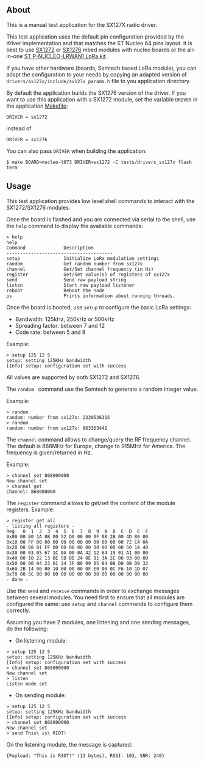 ## About

This is a manual test application for the SX127X radio driver.

This test application uses the default pin configuration provided by the
driver implementation and that matches the ST Nucleo 64 pins layout.
It is best to use [SX1272](https://developer.mbed.org/components/SX1272MB2xAS/)
or [SX1276](https://developer.mbed.org/components/SX1276MB1xAS/) mbed modules
with nucleo boards or the all-in-one
[ST P-NUCLEO-LRWAN1 LoRa kit](http://www.st.com/en/evaluation-tools/p-nucleo-lrwan1.html).

If you have other hardware (boards, Semtech based LoRa module), you can adapt
the configuration to your needs by copying an adapted version of
`drivers/sx127x/include/sx127x_params.h` file to you application directory.

By default the application builds the SX1276 version of the driver. If you
want to use this application with a SX1272 module, set the variable `DRIVER` in
the application [Makefile](Makefile):
```
DRIVER = sx1272
```
instead of
```
DRIVER = sx1276
```
You can also pass `DRIVER` when building the application:
```
$ make BOARD=nucleo-l073 DRIVER=sx1272 -C tests/drivers_sx127x flash term
```

## Usage

This test application provides low level shell commands to interact with the
SX1272/SX1276 modules.

Once the board is flashed and you are connected via serial to the shell, use the `help`
command to display the available commands:
```
> help
help
Command              Description
---------------------------------------
setup                Initialize LoRa modulation settings
random               Get random number from sx127x
channel              Get/Set channel frequency (in Hz)
register             Get/Set value(s) of registers of sx127x
send                 Send raw payload string
listen               Start raw payload listener
reboot               Reboot the node
ps                   Prints information about running threads.
```

Once the board is booted, use `setup` to configure the basic LoRa settings:
* Bandwidth: 125kHz, 250kHz or 500kHz
* Spreading factor: between 7 and 12
* Code rate: between 5 and 8

Example:
```
> setup 125 12 5
setup: setting 125KHz bandwidth
[Info] setup: configuration set with success
```

All values are supported by both SX1272 and SX1276.

The `random ` command use the Semtech to generate a random integer value.

Example:
```
> random
random: number from sx127x: 2339536315
> random
random: number from sx127x: 863363442
```

The `channel` command allows to change/query the RF frequency channel.
The default is 868MHz for Europe, change to 915MHz for America. The frequency
is given/returned in Hz.

Example:
```
> channel set 868000000
New channel set
> channel get
Channel: 868000000
```

The `register` command allows to get/set the content of the module registers.
Example:
```
> register get all
- listing all registers -
Reg   0  1  2  3  4  5  6  7  8  9  A  B  C  D  E  F
0x00 00 80 1A 0B 00 52 D9 00 00 0F 08 2B 00 4D 80 00
0x10 00 FF 00 00 00 00 00 00 00 00 00 00 00 72 C4 0A
0x20 00 08 01 FF 00 00 08 00 00 00 00 00 00 50 14 40
0x30 00 03 05 67 1C 0A 00 0A 42 12 64 19 01 A1 00 00
0x40 00 10 22 13 0E 5B DB 24 0E 81 3A 2E 00 03 00 00
0x50 00 00 04 23 01 24 3F B0 09 05 84 0B D0 0B D0 32
0x60 2B 14 00 00 10 00 00 00 0F E0 00 0C F6 10 1D 07
0x70 00 5C 00 00 00 00 00 00 00 00 00 00 00 00 00 00
- done -
```

Use the `send` and `receive` commands in order to exchange messages between several modules.
You need first to ensure that all modules are configured the same: use `setup` and
`channel` commands to configure them correctly.

Assuming you have 2 modules, one listening and one sending messages, do the following:
* On listening module:
```
> setup 125 12 5
setup: setting 125KHz bandwidth
[Info] setup: configuration set with success
> channel set 868000000
New channel set
> listen
Listen mode set
```
* On sending module:
```
> setup 125 12 5
setup: setting 125KHz bandwidth
[Info] setup: configuration set with success
> channel set 868000000
New channel set
> send This\ is\ RIOT!
```

On the listening module, the message is captured:
```
{Payload: "This is RIOT!" (13 bytes), RSSI: 103, SNR: 240}
```

